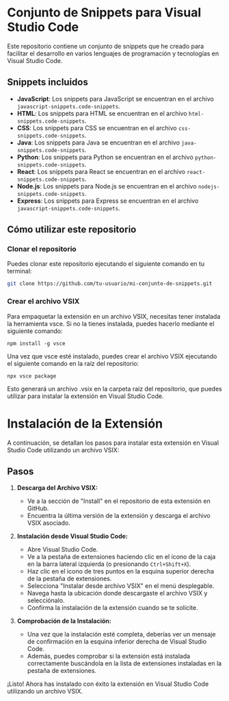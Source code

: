 # Conjunto de Snippets para Visual Studio Code

Este repositorio contiene un conjunto de snippets que he creado para facilitar el desarrollo en varios lenguajes de programación y tecnologías en Visual Studio Code.

## Snippets incluidos

- **JavaScript**: Los snippets para JavaScript se encuentran en el archivo `javascript-snippets.code-snippets`.
- **HTML**: Los snippets para HTML se encuentran en el archivo `html-snippets.code-snippets`.
- **CSS**: Los snippets para CSS se encuentran en el archivo `css-snippets.code-snippets`.
- **Java**: Los snippets para Java se encuentran en el archivo `java-snippets.code-snippets`.
- **Python**: Los snippets para Python se encuentran en el archivo `python-snippets.code-snippets`.
- **React**: Los snippets para React se encuentran en el archivo `react-snippets.code-snippets`.
- **Node.js**: Los snippets para Node.js se encuentran en el archivo `nodejs-snippets.code-snippets`.
- **Express**: Los snippets para Express se encuentran en el archivo `javascript-snippets.code-snippets`.

## Cómo utilizar este repositorio

### Clonar el repositorio

Puedes clonar este repositorio ejecutando el siguiente comando en tu terminal:

```bash
git clone https://github.com/tu-usuario/mi-conjunto-de-snippets.git
```

### Crear el archivo VSIX
Para empaquetar la extensión en un archivo VSIX, necesitas tener instalada la herramienta vsce. Si no la tienes instalada, puedes hacerlo mediante el siguiente comando:

```
npm install -g vsce
```

Una vez que vsce esté instalado, puedes crear el archivo VSIX ejecutando el siguiente comando en la raíz del repositorio:
```
npx vsce package
```
Esto generará un archivo .vsix en la carpeta raíz del repositorio, que puedes utilizar para instalar la extensión en Visual Studio Code.

# Instalación de la Extensión

A continuación, se detallan los pasos para instalar esta extensión en Visual Studio Code utilizando un archivo VSIX:

## Pasos

1. **Descarga del Archivo VSIX:**
   - Ve a la sección de "Install" en el repositorio de esta extensión en GitHub.
   - Encuentra la última versión de la extensión y descarga el archivo VSIX asociado.

2. **Instalación desde Visual Studio Code:**
   - Abre Visual Studio Code.
   - Ve a la pestaña de extensiones haciendo clic en el ícono de la caja en la barra lateral izquierda (o presionando `Ctrl+Shift+X`).
   - Haz clic en el icono de tres puntos en la esquina superior derecha de la pestaña de extensiones.
   - Selecciona "Instalar desde archivo VSIX" en el menú desplegable.
   - Navega hasta la ubicación donde descargaste el archivo VSIX y selecciónalo.
   - Confirma la instalación de la extensión cuando se te solicite.

3. **Comprobación de la Instalación:**
   - Una vez que la instalación esté completa, deberías ver un mensaje de confirmación en la esquina inferior derecha de Visual Studio Code.
   - Además, puedes comprobar si la extensión está instalada correctamente buscándola en la lista de extensiones instaladas en la pestaña de extensiones.

¡Listo! Ahora has instalado con éxito la extensión en Visual Studio Code utilizando un archivo VSIX.






